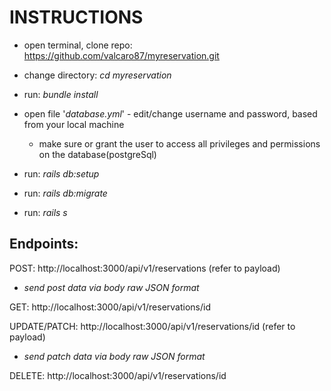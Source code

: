 # INSTRUCTIONS

* open terminal, clone repo: https://github.com/valcaro87/myreservation.git

* change directory: *cd myreservation*
* run: *bundle install*

* open file '*database.yml*' - edit/change username and password, based from your local machine
  * make sure or grant the user to access all privileges and permissions on the database(postgreSql)

* run: *rails db:setup*
* run: *rails db:migrate*
* run: *rails s*

## Endpoints:

POST: http://localhost:3000/api/v1/reservations
(refer to payload)
* *send post data via body raw JSON format*

GET: http://localhost:3000/api/v1/reservations/id

UPDATE/PATCH: http://localhost:3000/api/v1/reservations/id
(refer to payload)
* *send patch data via body raw JSON format*


DELETE: http://localhost:3000/api/v1/reservations/id


